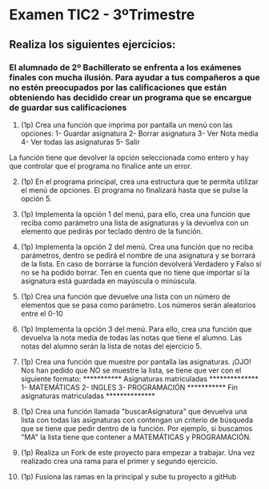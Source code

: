 # Examen TIC2 - 3ºTrimestre
## Realiza los siguientes ejercicios:

### El alumnado de 2º Bachillerato se enfrenta a los exámenes finales con mucha ilusión. Para ayudar a tus compañeros a que no estén preocupados por las calificaciones que están obteniendo has decidido crear un programa que se encargue de guardar sus calificaciones

1. (1p) Crea una función que imprima por pantalla un menú con las opciones: 
    1- Guardar asignatura 
    2- Borrar asignatura
    3- Ver Nota media
    4- Ver todas las asignaturas
    5- Salir

La función tiene que devolver la opción seleccionada como entero y hay que controlar que el programa no finalice ante un error.

2. (1p) En el programa principal, crea una estructura que te permita utilizar el menú de opciones. El programa no finalizará hasta que se pulse la opción 5. 

3. (1p) Implementa la opción 1 del menú, para ello, crea una función que reciba como parámetro una lista de asignaturas y la devuelva con un elemento que pedirás por teclado dentro de la función.

4. (1p) Implementa la opción 2 del menú. Crea una función que no reciba parámetros, dentro se pedirá el nombre de una asignatura y se borrará de la lista. En caso de borrarse la función devolverá Verdadero y Falso si no se ha podido borrar. Ten en cuenta que no tiene que importar si la asignatura está guardada en mayúscula o minúscula.

5. (1p) Crea una función que devuelve una lista con un número de elementos que se pasa como parámetro. Los números serán aleatorios entre el 0-10

6. (1p) Implementa la opción 3 del menú. Para ello, crea una función que devuelva la nota media de todas las notas que tiene el alumno. Las notas del alumno serán la lista de notas del ejercicio 5.

7. (1p) Crea una función que muestre por pantalla las asignaturas. ¡OJO! Nos han pedido que NO se muestre la lista, se tiene que ver con el siguiente formato:
*********** Asignaturas matriculadas **************
1- MATEMÁTICAS
2- INGLES
3- PROGRAMACIÓN
*********** Fin asignaturas matriculadas **************

8. (1p) Crea una función llamada "buscarAsignatura" que devuelva una lista con todas las asignaturas con contengan un criterio de búsqueda que se tiene que pedir dentro de la función. Por ejemplo, si buscamos "MA" la lista tiene que contener a MATEMÁTICAS y PROGRAMACIÓN.

9. (1p) Realiza un Fork de este proyecto para empezar a trabajar. Una vez realizado crea una rama para el primer y segundo ejercicio.

10. (1p) Fusiona las ramas en la principal y sube tu proyecto a gitHub


